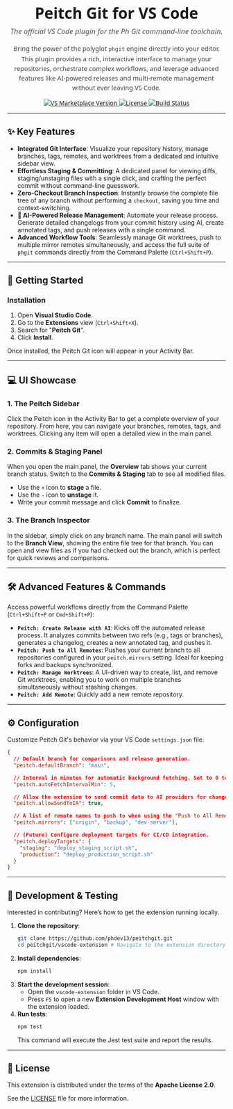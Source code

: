 <div align="center" style="font-family:Segoe UI, Roboto, sans-serif;">
  <a href="https://github.com/phdev13/peitchgit">
  </a>

  <h1 style="font-size:2.5em; margin-bottom:0.2em;">Peitch Git for VS Code</h1>
  <p style="font-size:1.2em; color:#555; margin-top:0;">
    <em>The official VS Code plugin for the Ph Git command-line toolchain.</em>
  </p>

  <p style="max-width:700px; font-size:1.05em; line-height:1.5em; color:#444;">
    Bring the power of the polyglot <code>phgit</code> engine directly into your editor. This plugin provides a rich, interactive interface to manage your repositories, orchestrate complex workflows, and leverage advanced features like AI-powered releases and multi-remote management without ever leaving VS Code.
  </p>

  <p>
    <a href="https://marketplace.visualstudio.com/items?itemName=phdev13.peitch-git">
      <img src="https://img.shields.io/visual-studio-marketplace/v/phdev13.peitch-git?style=for-the-badge&label=VS%20Marketplace" alt="VS Marketplace Version" />
    </a>
    <a href="https://github.com/phdev13/peitchgit/blob/main/LICENSE">
      <img src="https://img.shields.io/badge/license-Apache--2.0-blue.svg?style=for-the-badge" alt="License" />
    </a>
    <a href="https://github.com/phdev13/peitchgit/actions">
      <img src="https://img.shields.io/github/actions/workflow/status/phdev13/peitchgit/build-phgit.yml?branch=main&logo=github&style=for-the-badge" alt="Build Status" />
    </a>
  </p>
</div>


-----

## ✨ Key Features

  * **Integrated Git Interface**: Visualize your repository history, manage branches, tags, remotes, and worktrees from a dedicated and intuitive sidebar view.
  * **Effortless Staging & Committing**: A dedicated panel for viewing diffs, staging/unstaging files with a single click, and crafting the perfect commit without command-line guesswork.
  * **Zero-Checkout Branch Inspection**: Instantly browse the complete file tree of any branch without performing a `checkout`, saving you time and context-switching.
  * **🤖 AI-Powered Release Management**: Automate your release process. Generate detailed changelogs from your commit history using AI, create annotated tags, and push releases with a single command.
  * **Advanced Workflow Tools**: Seamlessly manage Git worktrees, push to multiple mirror remotes simultaneously, and access the full suite of `phgit` commands directly from the Command Palette (`Ctrl+Shift+P`).

-----

## 🚀 Getting Started

### Installation

1.  Open **Visual Studio Code**.
2.  Go to the **Extensions** view (`Ctrl+Shift+X`).
3.  Search for "**Peitch Git**".
4.  Click **Install**.

Once installed, the Peitch Git icon will appear in your Activity Bar.

-----

## 💻 UI Showcase

### 1\. The Peitch Sidebar

Click the Peitch icon in the Activity Bar to get a complete overview of your repository. From here, you can navigate your branches, remotes, tags, and worktrees. Clicking any item will open a detailed view in the main panel.

### 2\. Commits & Staging Panel

When you open the main panel, the **Overview** tab shows your current branch status. Switch to the **Commits & Staging** tab to see all modified files.

  * Use the `+` icon to **stage** a file.
  * Use the `-` icon to **unstage** it.
  * Write your commit message and click **Commit** to finalize.

### 3\. The Branch Inspector

In the sidebar, simply click on any branch name. The main panel will switch to the **Branch View**, showing the entire file tree for that branch. You can open and view files as if you had checked out the branch, which is perfect for quick reviews and comparisons.

-----

## 🛠️ Advanced Features & Commands

Access powerful workflows directly from the Command Palette (`Ctrl+Shift+P` or `Cmd+Shift+P`):

  * **`Peitch: Create Release with AI`**: Kicks off the automated release process. It analyzes commits between two refs (e.g., tags or branches), generates a changelog, creates a new annotated tag, and pushes it.
  * **`Peitch: Push to All Remotes`**: Pushes your current branch to all repositories configured in your `peitch.mirrors` setting. Ideal for keeping forks and backups synchronized.
  * **`Peitch: Manage Worktrees`**: A UI-driven way to create, list, and remove Git worktrees, enabling you to work on multiple branches simultaneously without stashing changes.
  * **`Peitch: Add Remote`**: Quickly add a new remote repository.

-----

## ⚙️ Configuration

Customize Peitch Git's behavior via your VS Code `settings.json` file.

```json
{
  // Default branch for comparisons and release generation.
  "peitch.defaultBranch": "main",

  // Interval in minutes for automatic background fetching. Set to 0 to disable.
  "peitch.autoFetchIntervalMin": 5,

  // Allow the extension to send commit data to AI providers for changelog generation.
  "peitch.allowSendToIA": true,

  // A list of remote names to push to when using the "Push to All Remotes" command.
  "peitch.mirrors": ["origin", "backup", "dev-server"],

  // (Future) Configure deployment targets for CI/CD integration.
  "peitch.deployTargets": {
    "staging": "deploy_staging_script.sh",
    "production": "deploy_production_script.sh"
  }
}
```

-----

## 🧪 Development & Testing

Interested in contributing? Here’s how to get the extension running locally.

1.  **Clone the repository**:
    ```bash
    git clone https://github.com/phdev13/peitchgit.git
    cd peitchgit/vscode-extension # Navigate to the extension directory
    ```
2.  **Install dependencies**:
    ```bash
    npm install
    ```
3.  **Start the development session**:
      * Open the `vscode-extension` folder in VS Code.
      * Press `F5` to open a new **Extension Development Host** window with the extension loaded.
4.  **Run tests**:
    ```bash
    npm test
    ```
    This command will execute the Jest test suite and report the results.

-----

## 📜 License

This extension is distributed under the terms of the **Apache License 2.0**.

See the [LICENSE](https://github.com/phdev13/peitchgit/blob/main/LICENSE) file for more information.